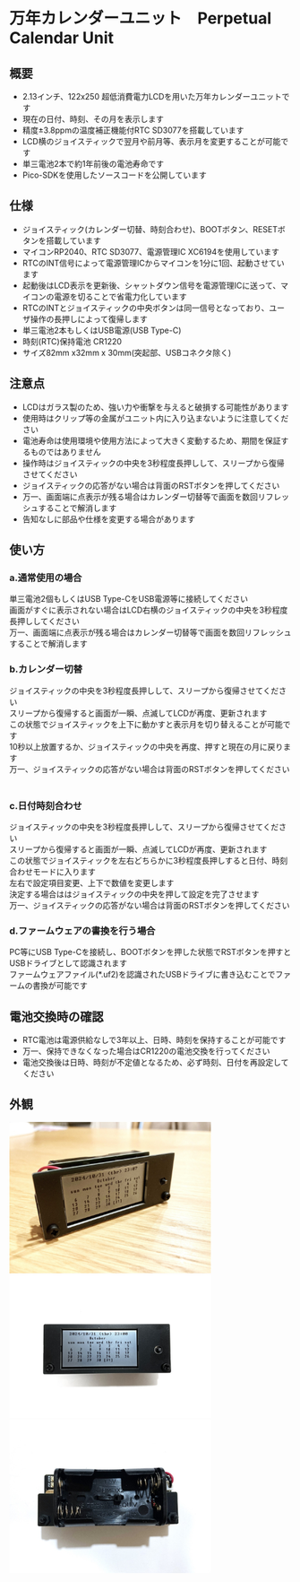 # 万年カレンダーユニット　Perpetual Calendar Unit

## 概要 
  * 2.13インチ、122x250 超低消費電力LCDを用いた万年カレンダーユニットです  
  * 現在の日付、時刻、その月を表示します  
  * 精度±3.8ppmの温度補正機能付RTC SD3077を搭載しています  
  * LCD横のジョイスティックで翌月や前月等、表示月を変更することが可能です  
  * 単三電池2本で約1年前後の電池寿命です  
  * Pico-SDKを使用したソースコードを公開しています  
 

## 仕様  
  * ジョイスティック(カレンダー切替、時刻合わせ)、BOOTボタン、RESETボタンを搭載しています  
  * マイコンRP2040、RTC SD3077、電源管理IC XC6194を使用しています  
  * RTCのINT信号によって電源管理ICからマイコンを1分に1回、起動させています  
  * 起動後はLCD表示を更新後、シャットダウン信号を電源管理ICに送って、マイコンの電源を切ることで省電力化しています    
  * RTCのINTとジョイスティックの中央ボタンは同一信号となっており、ユーザ操作の長押しによって復帰します  
  * 単三電池2本もしくはUSB電源(USB Type-C)  
  * 時刻(RTC)保持電池 CR1220  
  * サイズ82mm x32mm x 30mm(突起部、USBコネクタ除く)


## 注意点
  * LCDはガラス製のため、強い力や衝撃を与えると破損する可能性があります     
  * 使用時はクリップ等の金属がユニット内に入り込まないように注意してください  
  * 電池寿命は使用環境や使用方法によって大きく変動するため、期間を保証するものではありません  
  * 操作時はジョイスティックの中央を3秒程度長押しして、スリープから復帰させてください  
  * ジョイスティックの応答がない場合は背面のRSTボタンを押してください  
  * 万一、画面端に点表示が残る場合はカレンダー切替等で画面を数回リフレッシュすることで解消します  
  * 告知なしに部品や仕様を変更する場合があります  
  
## 使い方  

### a.通常使用の場合  
 単三電池2個もしくはUSB Type-CをUSB電源等に接続してください  
 画面がすぐに表示されない場合はLCD右横のジョイスティックの中央を3秒程度長押ししてください  
 万一、画面端に点表示が残る場合はカレンダー切替等で画面を数回リフレッシュすることで解消します  

### b.カレンダー切替  
 ジョイスティックの中央を3秒程度長押しして、スリープから復帰させてください  
 スリープから復帰すると画面が一瞬、点滅してLCDが再度、更新されます  
 この状態でジョイスティックを上下に動かすと表示月を切り替えることが可能です  
 10秒以上放置するか、ジョイスティックの中央を再度、押すと現在の月に戻ります  
 万一、ジョイスティックの応答がない場合は背面のRSTボタンを押してください  
　
### c.日付時刻合わせ  
 ジョイスティックの中央を3秒程度長押しして、スリープから復帰させてください  
 スリープから復帰すると画面が一瞬、点滅してLCDが再度、更新されます  
 この状態でジョイスティックを左右どちらかに3秒程度長押しすると日付、時刻合わせモードに入ります  
 左右で設定項目変更、上下で数値を変更します  
 決定する場合ははジョイスティックの中央を押して設定を完了させます  
 万一、ジョイスティックの応答がない場合は背面のRSTボタンを押してください  
 
   
### d.ファームウェアの書換を行う場合
 PC等にUSB Type-Cを接続し、BOOTボタンを押した状態でRSTボタンを押すとUSBドライブとして認識されます  
 ファームウェアファイル(*.uf2)を認識されたUSBドライブに書き込むことでファームの書換が可能です  


## 電池交換時の確認
  * RTC電池は電源供給なしで3年以上、日時、時刻を保持することが可能です  
  * 万一、保持できなくなった場合はCR1220の電池交換を行ってください  
  * 電池交換後は日時、時刻が不定値となるため、必ず時刻、日付を再設定してください  

## 外観
<img src="img/img1.jpg" width="360">
<img src="img/img2.jpg" width="360">
<img src="img/img3.jpg" width="360">
